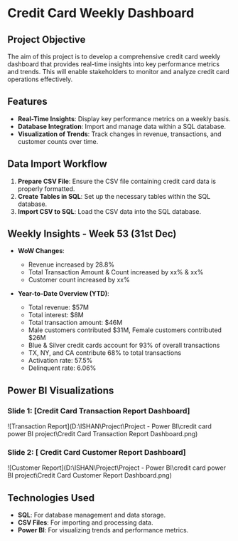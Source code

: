 # Credit Card Weekly Dashboard

## Project Objective
The aim of this project is to develop a comprehensive credit card weekly dashboard that provides real-time insights into key performance metrics and trends. This will enable stakeholders to monitor and analyze credit card operations effectively.

## Features
- **Real-Time Insights**: Display key performance metrics on a weekly basis.
- **Database Integration**: Import and manage data within a SQL database.
- **Visualization of Trends**: Track changes in revenue, transactions, and customer counts over time.

## Data Import Workflow
1. **Prepare CSV File**: Ensure the CSV file containing credit card data is properly formatted.
2. **Create Tables in SQL**: Set up the necessary tables within the SQL database.
3. **Import CSV to SQL**: Load the CSV data into the SQL database.

## Weekly Insights - Week 53 (31st Dec)
- **WoW Changes**:
  - Revenue increased by 28.8%
  - Total Transaction Amount & Count increased by xx% & xx%
  - Customer count increased by xx%
  
- **Year-to-Date Overview (YTD)**:
  - Total revenue: $57M
  - Total interest: $8M
  - Total transaction amount: $46M
  - Male customers contributed $31M, Female customers contributed $26M
  - Blue & Silver credit cards account for 93% of overall transactions
  - TX, NY, and CA contribute 68% to total transactions
  - Activation rate: 57.5%
  - Delinquent rate: 6.06%

## Power BI Visualizations
### Slide 1: [Credit Card Transaction Report Dashboard]
![Transaction Report](D:\ISHAN\Project\Project - Power BI\credit card power BI project\Credit Card Transaction Report Dashboard.png)

### Slide 2: [ Credit Card Customer Report Dashboard]
![Customer Report](D:\ISHAN\Project\Project - Power BI\credit card power BI project\Credit Card Customer Report Dashboard.png)

## Technologies Used
- **SQL**: For database management and data storage.
- **CSV Files**: For importing and processing data.
- **Power BI**: For visualizing trends and performance metrics.
